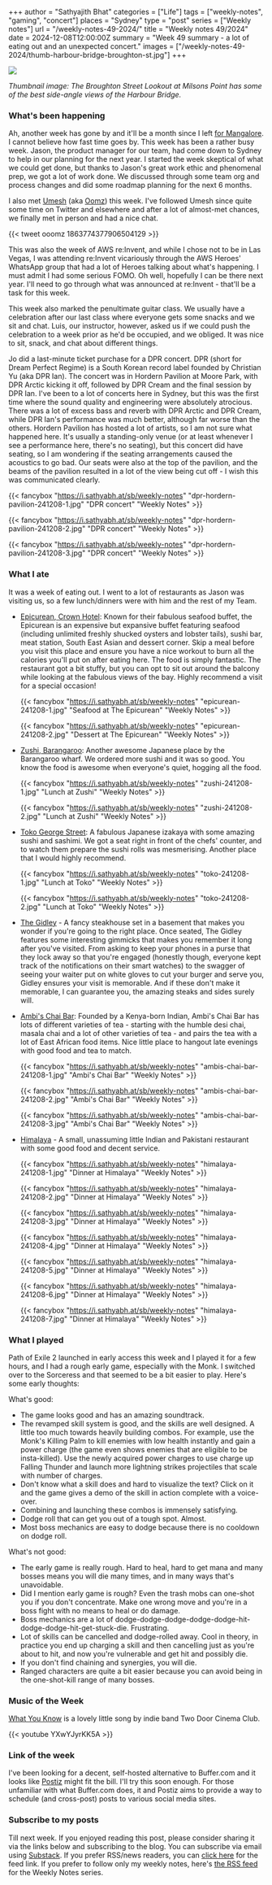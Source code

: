+++
author = "Sathyajith Bhat"
categories = ["Life"]
tags = ["weekly-notes", "gaming", "concert"]
places = "Sydney"
type = "post"
series = ["Weekly notes"]
url = "/weekly-notes-49-2024/"
title = "Weekly notes 49/2024"
date = 2024-12-08T12:00:00Z
summary = "Week 49 summary - a lot of eating out and an unexpected concert."
images = ["/weekly-notes-49-2024/thumb-harbour-bridge-broughton-st.jpg"]
+++

![](thumb-harbour-bridge-broughton-st.jpg)

_Thumbnail image: The Broughton Street Lookout at Milsons Point has some of the best side-angle views of the Harbour Bridge._

### What's been happening

Ah, another week has gone by and it'll be a month since I left [for Mangalore](/weekly-notes-45-2024/). I cannot believe how fast time goes by. This week has been a rather busy week. Jason, the product manager for our team, had come down to Sydney to help in our planning for the next year. I started the week skeptical of what we could get done, but thanks to Jason's great work ethic and phenomenal prep, we got a lot of work done. We discussed through some team org and process changes and did some roadmap planning for the next 6 months.

I also met [Umesh](https://www.umeshgopinath.com/) (aka [Oomz](https://x.com/ooomz)) this week. I've followed Umesh since quite some time on Twitter and elsewhere and after a lot of almost-met chances, we finally met in person and had a nice chat.

{{< tweet ooomz 1863774377906504129 >}}

This was also the week of AWS re:Invent, and while I chose not to be in Las Vegas, I was attending re:Invent vicariously through the AWS Heroes' WhatsApp group that had a lot of Heroes talking about what's happening. I must admit I had some serious FOMO. Oh well, hopefully I can be there next year. I'll need to go through what was announced at re:Invent - that'll be a task for this week.

This week also marked the penultimate guitar class. We usually have a celebration after our last class where everyone gets some snacks and we sit and chat. Luis, our instructor, however, asked us if we could push the celebration to a week prior as he'd be occupied, and we obliged. It was nice to sit, snack, and chat about different things.

Jo did a last-minute ticket purchase for a DPR concert. DPR (short for Dream Perfect Regime) is a South Korean record label founded by Christian Yu (aka DPR Ian). The concert was in Hordern Pavilion at Moore Park, with DPR Arctic kicking it off, followed by DPR Cream and the final session by DPR Ian. I've been to a lot of concerts here in Sydney, but this was the first time where the sound quality and engineering were absolutely atrocious. There was a lot of excess bass and reverb with DPR Arctic and DPR Cream, while DPR Ian's performance was much better, although far worse than the others. Hordern Pavilion has hosted a lot of artists, so I am not sure what happened here. It's usually a standing-only venue (or at least whenever I see a performance here, there's no seating), but this concert did have seating, so I am wondering if the seating arrangements caused the acoustics to go bad. Our seats were also at the top of the pavilion, and the beams of the pavilion resulted in a lot of the view being cut off - I wish this was communicated clearly.

{{< fancybox "https://i.sathyabh.at/sb/weekly-notes" "dpr-hordern-pavilion-241208-1.jpg" "DPR concert" "Weekly Notes" >}}

{{< fancybox "https://i.sathyabh.at/sb/weekly-notes" "dpr-hordern-pavilion-241208-2.jpg" "DPR concert" "Weekly Notes" >}}

{{< fancybox "https://i.sathyabh.at/sb/weekly-notes" "dpr-hordern-pavilion-241208-3.jpg" "DPR concert" "Weekly Notes" >}}

### What I ate

It was a week of eating out. I went to a lot of restaurants as Jason was visiting us, so a few lunch/dinners were with him and the rest of my Team.

- [Epicurean, Crown Hotel](https://maps.app.goo.gl/H3fWKYWhp7VzGn9F7): Known for their fabulous seafood buffet, the Epicurean is an expensive but expansive buffet featuring seafood (including unlimited freshly shucked oysters and lobster tails), sushi bar, meat station, South East Asian and dessert corner. Skip a meal before you visit this place and ensure you have a nice workout to burn all the calories you'll put on after eating here. The food is simply fantastic. The restaurant got a bit stuffy, but you can opt to sit out around the balcony while looking at the fabulous views of the bay. Highly recommend a visit for a special occasion!

  {{< fancybox "https://i.sathyabh.at/sb/weekly-notes" "epicurean-241208-1.jpg" "Seafood at The Epicurean" "Weekly Notes" >}}

  {{< fancybox "https://i.sathyabh.at/sb/weekly-notes" "epicurean-241208-2.jpg" "Dessert at The Epicurean" "Weekly Notes" >}}

- [Zushi, Barangaroo](https://maps.app.goo.gl/321yS2E49P1mfV7t8): Another awesome Japanese place by the Barangaroo wharf. We ordered more sushi and it was so good. You know the food is awesome when everyone's quiet, hogging all the food.

  {{< fancybox "https://i.sathyabh.at/sb/weekly-notes" "zushi-241208-1.jpg" "Lunch at Zushi" "Weekly Notes" >}}

  {{< fancybox "https://i.sathyabh.at/sb/weekly-notes" "zushi-241208-2.jpg" "Lunch at Zushi" "Weekly Notes" >}}

- [Toko George Street](https://maps.app.goo.gl/vyMcinaZSjhHqyw89): A fabulous Japanese izakaya with some amazing sushi and sashimi. We got a seat right in front of the chefs' counter, and to watch them prepare the sushi rolls was mesmerising. Another place that I would highly recommend.

  {{< fancybox "https://i.sathyabh.at/sb/weekly-notes" "toko-241208-1.jpg" "Lunch at Toko" "Weekly Notes" >}}

  {{< fancybox "https://i.sathyabh.at/sb/weekly-notes" "toko-241208-2.jpg" "Lunch at Toko" "Weekly Notes" >}}

- [The Gidley](https://maps.app.goo.gl/ehCYNLBMdY6Yor3G6) - A fancy steakhouse set in a basement that makes you wonder if you're going to the right place. Once seated, The Gidley features some interesting gimmicks that makes you remember it long after you've visited. From asking to keep your phones in a purse that they lock away so that you're engaged (honestly though, everyone kept track of the notifications on their smart watches) to the swagger of seeing your waiter put on white gloves to cut your burger and serve you, Gidley ensures your visit is memorable. And if these don't make it memorable, I can guarantee you, the amazing steaks and sides surely will.
- [Ambi's Chai Bar](https://maps.app.goo.gl/xHLKqji9JpkxruAv5): Founded by a Kenya-born Indian, Ambi's Chai Bar has lots of different varieties of tea - starting with the humble desi chai, masala chai and a lot of other varieties of tea - and pairs the tea with a lot of East African food items. Nice little place to hangout late evenings with good food and tea to match.

  {{< fancybox "https://i.sathyabh.at/sb/weekly-notes" "ambis-chai-bar-241208-1.jpg" "Ambi's Chai Bar" "Weekly Notes" >}}

  {{< fancybox "https://i.sathyabh.at/sb/weekly-notes" "ambis-chai-bar-241208-2.jpg" "Ambi's Chai Bar" "Weekly Notes" >}}

  {{< fancybox "https://i.sathyabh.at/sb/weekly-notes" "ambis-chai-bar-241208-3.jpg" "Ambi's Chai Bar" "Weekly Notes" >}}

- [Himalaya](https://maps.app.goo.gl/c7UStjdv98HSfVa57) - A small, unassuming little Indian and Pakistani restaurant with some good food and decent service.

  {{< fancybox "https://i.sathyabh.at/sb/weekly-notes" "himalaya-241208-1.jpg" "Dinner at Himalaya" "Weekly Notes" >}}

  {{< fancybox "https://i.sathyabh.at/sb/weekly-notes" "himalaya-241208-2.jpg" "Dinner at Himalaya" "Weekly Notes" >}}

  {{< fancybox "https://i.sathyabh.at/sb/weekly-notes" "himalaya-241208-3.jpg" "Dinner at Himalaya" "Weekly Notes" >}}

  {{< fancybox "https://i.sathyabh.at/sb/weekly-notes" "himalaya-241208-4.jpg" "Dinner at Himalaya" "Weekly Notes" >}}

  {{< fancybox "https://i.sathyabh.at/sb/weekly-notes" "himalaya-241208-5.jpg" "Dinner at Himalaya" "Weekly Notes" >}}

  {{< fancybox "https://i.sathyabh.at/sb/weekly-notes" "himalaya-241208-6.jpg" "Dinner at Himalaya" "Weekly Notes" >}}

  {{< fancybox "https://i.sathyabh.at/sb/weekly-notes" "himalaya-241208-7.jpg" "Dinner at Himalaya" "Weekly Notes" >}}

### What I played

Path of Exile 2 launched in early access this week and I played it for a few hours, and I had a rough early game, especially with the Monk. I switched over to the Sorceress and that seemed to be a bit easier to play. Here's some early thoughts:

What's good:

- The game looks good and has an amazing soundtrack.
- The revamped skill system is good, and the skills are well designed. A little too much towards heavily building combos. For example, use the Monk's Killing Palm to kill enemies with low health instantly and gain a power charge (the game even shows enemies that are eligible to be insta-killed). Use the newly acquired power charges to use charge up Falling Thunder and launch more lightning strikes projectiles that scale with number of charges.
- Don't know what a skill does and hard to visualize the text? Click on it and the game gives a demo of the skill in action complete with a voice-over.
- Combining and launching these combos is immensely satisfying.
- Dodge roll that can get you out of a tough spot. Almost.
- Most boss mechanics are easy to dodge because there is no cooldown on dodge roll.

What's not good:

- The early game is really rough. Hard to heal, hard to get mana and many bosses means you will die many times, and in many ways that's unavoidable.
- Did I mention early game is rough? Even the trash mobs can one-shot you if you don't concentrate. Make one wrong move and you're in a boss fight with no means to heal or do damage.
- Boss mechanics are a lot of dodge-dodge-dodge-dodge-dodge-hit-dodge-dodge-hit-get-stuck-die. Frustrating.
- Lot of skills can be cancelled and dodge-rolled away. Cool in theory, in practice you end up charging a skill and then cancelling just as you're about to hit, and now you're vulnerable and get hit and possibly die.
- If you don't find chaining and synergies, you will die.
- Ranged characters are quite a bit easier because you can avoid being in the one-shot-kill range of many bosses.

### Music of the Week

[What You Know](https://www.youtube.com/watch?v=YXwYJyrKK5A) is a lovely little song by indie band Two Door Cinema Club.

{{< youtube YXwYJyrKK5A >}}

### Link of the week

I've been looking for a decent, self-hosted alternative to Buffer.com and it looks like [Postiz](https://github.com/gitroomhq/postiz-app) might fit the bill. I'll try this soon enough. For those unfamiliar with what Buffer.com does, it and Postiz aims to provide a way to schedule (and cross-post) posts to various social media sites.

### Subscribe to my posts

Till next week. If you enjoyed reading this post, please consider sharing it via the links below and subscribing to the blog. You can subscribe via email using [Substack](https://sathyabhat.substack.com/). If you prefer RSS/news readers, you can [click here](https://sathyabh.at/index.xml) for the feed link. If you prefer to follow only my weekly notes, here's [the RSS feed](https://sathyabh.at/series/weekly-notes/index.xml) for the Weekly Notes series.
